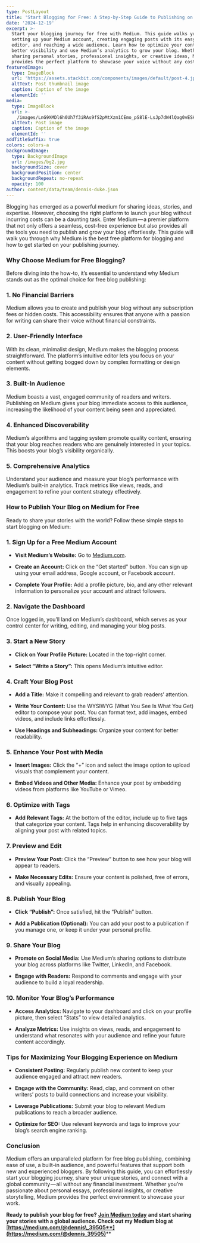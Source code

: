 ```yaml
---
type: PostLayout
title: 'Start Blogging for Free: A Step-by-Step Guide to Publishing on Medium'
date: '2024-12-19'
excerpt: >-
  Start your blogging journey for free with Medium. This guide walks you through
  setting up your Medium account, creating engaging posts with its easy-to-use
  editor, and reaching a wide audience. Learn how to optimize your content for
  better visibility and use Medium’s analytics to grow your blog. Whether you're
  sharing personal stories, professional insights, or creative ideas, Medium
  provides the perfect platform to showcase your voice without any cost.
featuredImage:
  type: ImageBlock
  url: 'https://assets.stackbit.com/components/images/default/post-4.jpeg'
  altText: Post thumbnail image
  caption: Caption of the image
  elementId: ''
media:
  type: ImageBlock
  url: >-
    /images/LnG9XMDl6h0Uh7f3iRAs9fS2pMtXzm1CEmo_pS8lE-LsJp7dW4lQag0vESHmot0S4ZAePUdHZfQ59Q7FuB5HTuIoxAh3872tOaqUyeDJCUwBV5lPPgnlCXu-=s4632.jpg
  altText: Post image
  caption: Caption of the image
  elementId: ''
addTitleSuffix: true
colors: colors-a
backgroundImage:
  type: BackgroundImage
  url: /images/bg2.jpg
  backgroundSize: cover
  backgroundPosition: center
  backgroundRepeat: no-repeat
  opacity: 100
author: content/data/team/dennis-duke.json
---
```

Blogging has emerged as a powerful medium for sharing ideas, stories, and expertise. However, choosing the right platform to launch your blog without incurring costs can be a daunting task. Enter Medium — a premier platform that not only offers a seamless, cost-free experience but also provides all the tools you need to publish and grow your blog effortlessly. This guide will walk you through why Medium is the best free platform for blogging and how to get started on your publishing journey.

### Why Choose Medium for Free Blogging?

Before diving into the how-to, it’s essential to understand why Medium stands out as the optimal choice for free blog publishing:

### 1. No Financial Barriers

Medium allows you to create and publish your blog without any subscription fees or hidden costs. This accessibility ensures that anyone with a passion for writing can share their voice without financial constraints.

### 2. User-Friendly Interface

With its clean, minimalist design, Medium makes the blogging process straightforward. The platform’s intuitive editor lets you focus on your content without getting bogged down by complex formatting or design elements.

### 3. Built-In Audience

Medium boasts a vast, engaged community of readers and writers. Publishing on Medium gives your blog immediate access to this audience, increasing the likelihood of your content being seen and appreciated.

### 4. Enhanced Discoverability

Medium’s algorithms and tagging system promote quality content, ensuring that your blog reaches readers who are genuinely interested in your topics. This boosts your blog’s visibility organically.

### 5. Comprehensive Analytics

Understand your audience and measure your blog’s performance with Medium’s built-in analytics. Track metrics like views, reads, and engagement to refine your content strategy effectively.

### How to Publish Your Blog on Medium for Free

Ready to share your stories with the world? Follow these simple steps to start blogging on Medium:

### 1. Sign Up for a Free Medium Account

*   **Visit Medium’s Website:** Go to [Medium.com](https://medium.com/).

*   **Create an Account:** Click on the “Get started” button. You can sign up using your email address, Google account, or Facebook account.

*   **Complete Your Profile:** Add a profile picture, bio, and any other relevant information to personalize your account and attract followers.

### 2. Navigate the Dashboard

Once logged in, you’ll land on Medium’s dashboard, which serves as your control center for writing, editing, and managing your blog posts.

### 3. Start a New Story

*   **Click on Your Profile Picture:** Located in the top-right corner.

*   **Select “Write a Story”:** This opens Medium’s intuitive editor.

### 4. Craft Your Blog Post

*   **Add a Title:** Make it compelling and relevant to grab readers’ attention.

*   **Write Your Content:** Use the WYSIWYG (What You See Is What You Get) editor to compose your post. You can format text, add images, embed videos, and include links effortlessly.

*   **Use Headings and Subheadings:** Organize your content for better readability.

### 5. Enhance Your Post with Media

*   **Insert Images:** Click the “+” icon and select the image option to upload visuals that complement your content.

*   **Embed Videos and Other Media:** Enhance your post by embedding videos from platforms like YouTube or Vimeo.

### 6. Optimize with Tags

*   **Add Relevant Tags:** At the bottom of the editor, include up to five tags that categorize your content. Tags help in enhancing discoverability by aligning your post with related topics.

### 7. Preview and Edit

*   **Preview Your Post:** Click the “Preview” button to see how your blog will appear to readers.

*   **Make Necessary Edits:** Ensure your content is polished, free of errors, and visually appealing.

### 8. Publish Your Blog

*   **Click “Publish”:** Once satisfied, hit the “Publish” button.

*   **Add a Publication (Optional):** You can add your post to a publication if you manage one, or keep it under your personal profile.

### 9. Share Your Blog

*   **Promote on Social Media:** Use Medium’s sharing options to distribute your blog across platforms like Twitter, LinkedIn, and Facebook.

*   **Engage with Readers:** Respond to comments and engage with your audience to build a loyal readership.

### 10. Monitor Your Blog’s Performance

*   **Access Analytics:** Navigate to your dashboard and click on your profile picture, then select “Stats” to view detailed analytics.

*   **Analyze Metrics:** Use insights on views, reads, and engagement to understand what resonates with your audience and refine your future content accordingly.

### Tips for Maximizing Your Blogging Experience on Medium

*   **Consistent Posting:** Regularly publish new content to keep your audience engaged and attract new readers.

*   **Engage with the Community:** Read, clap, and comment on other writers’ posts to build connections and increase your visibility.

*   **Leverage Publications:** Submit your blog to relevant Medium publications to reach a broader audience.

*   **Optimize for SEO:** Use relevant keywords and tags to improve your blog’s search engine ranking.

### Conclusion

Medium offers an unparalleled platform for free blog publishing, combining ease of use, a built-in audience, and powerful features that support both new and experienced bloggers. By following this guide, you can effortlessly start your blogging journey, share your unique stories, and connect with a global community — all without any financial investment. Whether you’re passionate about personal essays, professional insights, or creative storytelling, Medium provides the perfect environment to showcase your work.



**Ready to publish your blog for free?** [**Join Medium today**](https://medium.com/) **and start sharing your stories with a global audience. Check out my Medium blog at** [**https://medium.com/@dennis\_39505**](https://medium.com/@dennis_39505)****



